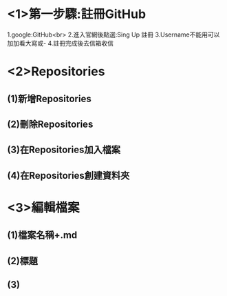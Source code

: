 <1>第一步驟:註冊GitHub
===================
1.google:GitHub\<br>
2.進入官網後點選:Sing Up 註冊
3.Username不能用可以加加看大寫或-
4.註冊完成後去信箱收信

<2>Repositories
================
(1)新增Repositories
-----------------

(2)刪除Repositories
--------------
(3)在Repositories加入檔案
------------
(4)在Repositories創建資料夾
------------
<3>編輯檔案
================
(1)檔案名稱+.md
-----------------
(2)標題
-----------------
(3)
-----------------
